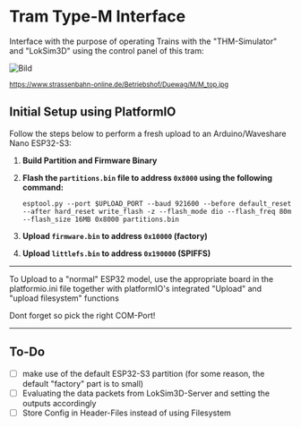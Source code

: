 # Tram Type-M Interface

Interface with the purpose of operating Trains with the "THM-Simulator" and "LokSim3D" using the control panel of this tram:

![Bild](https://www.strassenbahn-online.de/Betriebshof/Duewag/M/M_top.jpg)

<sub>
<a href="https://www.strassenbahn-online.de/Betriebshof/Duewag/M/M_top.jpg">https://www.strassenbahn-online.de/Betriebshof/Duewag/M/M_top.jpg</a>
</sub>

## Initial Setup using PlatformIO

Follow the steps below to perform a fresh upload to an Arduino/Waveshare Nano ESP32-S3:

1. **Build Partition and Firmware Binary**

2. **Flash the `partitions.bin` file to address `0x8000` using the following command:**

   ```esptool.py --port $UPLOAD_PORT --baud 921600 --before default_reset --after hard_reset write_flash -z --flash_mode dio --flash_freq 80m --flash_size 16MB 0x8000 partitions.bin```

3. **Upload `firmware.bin` to address `0x10000` (factory)**
   
4. **Upload `littlefs.bin` to address `0x190000` (SPIFFS)**

___

To Upload to a "normal" ESP32 model, use the appropriate board in the platformio.ini file together with platformIO's integrated "Upload" and "upload filesystem" functions

Dont forget so pick the right COM-Port!

___

## To-Do
- [ ] make use of the default ESP32-S3 partition (for some reason, the default "factory" part is to small)
- [ ] Evaluating the data packets from LokSim3D-Server and setting the outputs accordingly
- [ ] Store Config in Header-Files instead of using Filesystem
